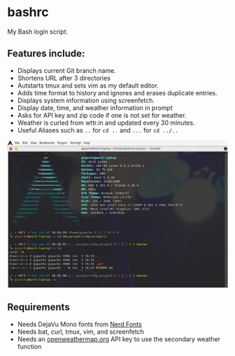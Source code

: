 # bashrc
My Bash login script.

## Features include:
* Displays current Git branch name.
* Shortens URL after 3 directories
* Autstarts tmux and sets vim as my default editor.
* Adds time format to history and ignores and erases duplicate entries.
* Displays system information using screenfetch.
* Display date, time, and weather information in prompt
* Asks for API key and zip code if one is not set for weather.
* Weather is curled from wttr.in and updated every 30 minutes.
* Useful Aliases such as `..` for `cd ..` and `...` for `cd ../..`

![Screenshot](Bash.png?raw=true "Screenshot")

## Requirements
* Needs DejaVu Mono fonts from [Nerd Fonts](https://www.nerdfonts.com)
* Needs bat, curl, tmux, vim, and screenfetch
* Needs an [openweathermap.org](https://openweathermap.org) API key to use the secondary weather function
